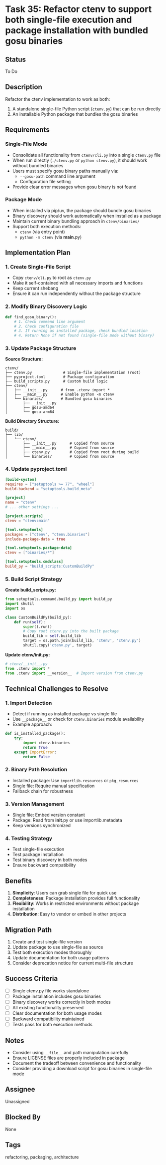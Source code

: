 # Task 35: Refactor ctenv to support both single-file execution and package installation with bundled gosu binaries

## Status
To Do

## Description
Refactor the ctenv implementation to work as both:
1. A standalone single-file Python script (`ctenv.py`) that can be run directly
2. An installable Python package that bundles the gosu binaries

## Requirements

### Single-File Mode
- Consolidate all functionality from `ctenv/cli.py` into a single `ctenv.py` file
- When run directly (`./ctenv.py` or `python ctenv.py`), it should work without bundled binaries
- Users must specify gosu binary paths manually via:
  - `--gosu-path` command line argument
  - Configuration file setting
- Provide clear error messages when gosu binary is not found

### Package Mode
- When installed via pip/uv, the package should bundle gosu binaries
- Binary discovery should work automatically when installed as a package
- Maintain current binary bundling approach in `ctenv/binaries/`
- Support both execution methods:
  - `ctenv` (via entry point)
  - `python -m ctenv` (via __main__.py)

## Implementation Plan

### 1. Create Single-File Script
- Copy `ctenv/cli.py` to root as `ctenv.py`
- Make it self-contained with all necessary imports and functions
- Keep current shebang
- Ensure it can run independently without the package structure

### 2. Modify Binary Discovery Logic
```python
def find_gosu_binary():
    # 1. Check command line argument
    # 2. Check configuration file
    # 3. If running as installed package, check bundled location
    # 4. Return None if not found (single-file mode without binary)
```

### 3. Update Package Structure
**Source Structure:**
```
ctenv/
├── ctenv.py              # Single-file implementation (root)
├── pyproject.toml        # Package configuration
├── build_scripts.py      # Custom build logic
├── ctenv/
│   ├── __init__.py      # from .ctenv import *
│   ├── __main__.py      # Enable python -m ctenv
│   └── binaries/        # Bundled gosu binaries
│       ├── __init__.py
│       ├── gosu-amd64
│       └── gosu-arm64
```

**Build Directory Structure:**
```
build/
├── lib/
│   └── ctenv/
│       ├── __init__.py      # Copied from source
│       ├── __main__.py      # Copied from source
│       ├── ctenv.py         # Copied from root during build
│       └── binaries/        # Copied from source
```

### 4. Update pyproject.toml
```toml
[build-system]
requires = ["setuptools >= 77", "wheel"]
build-backend = "setuptools.build_meta"

[project]
name = "ctenv"
# ... other settings ...

[project.scripts]
ctenv = "ctenv:main"

[tool.setuptools]
packages = ["ctenv", "ctenv.binaries"]
include-package-data = true

[tool.setuptools.package-data]
ctenv = ["binaries/*"]

[tool.setuptools.cmdclass]
build_py = "build_scripts:CustomBuildPy"
```

### 5. Build Script Strategy
**Create build_scripts.py:**
```python
from setuptools.command.build_py import build_py
import shutil
import os

class CustomBuildPy(build_py):
    def run(self):
        super().run()
        # Copy root ctenv.py into the built package
        build_lib = self.build_lib
        target = os.path.join(build_lib, 'ctenv', 'ctenv.py')
        shutil.copy('ctenv.py', target)
```

**Update ctenv/__init__.py:**
```python
# ctenv/__init__.py
from .ctenv import *
from .ctenv import __version__  # Import version from ctenv.py
```

## Technical Challenges to Resolve

### 1. Import Detection
- Detect if running as installed package vs single file
- Use `__package__` or check for `ctenv.binaries` module availability
- Example approach:
```python
def is_installed_package():
    try:
        import ctenv.binaries
        return True
    except ImportError:
        return False
```

### 2. Binary Path Resolution
- Installed package: Use `importlib.resources` or `pkg_resources`
- Single file: Require manual specification
- Fallback chain for robustness

### 3. Version Management
- Single file: Embed version constant
- Package: Read from __init__.py or use importlib.metadata
- Keep versions synchronized

### 4. Testing Strategy
- Test single-file execution
- Test package installation
- Test binary discovery in both modes
- Ensure backward compatibility

## Benefits
1. **Simplicity**: Users can grab single file for quick use
2. **Completeness**: Package installation provides full functionality
3. **Flexibility**: Works in restricted environments without package installation
4. **Distribution**: Easy to vendor or embed in other projects

## Migration Path
1. Create and test single-file version
2. Update package to use single-file as source
3. Test both execution modes thoroughly
4. Update documentation for both usage patterns
5. Consider deprecation notice for current multi-file structure

## Success Criteria
- [ ] Single ctenv.py file works standalone
- [ ] Package installation includes gosu binaries
- [ ] Binary discovery works correctly in both modes
- [ ] All existing functionality preserved
- [ ] Clear documentation for both usage modes
- [ ] Backward compatibility maintained
- [ ] Tests pass for both execution methods

## Notes
- Consider using `__file__` and path manipulation carefully
- Ensure LICENSE files are properly included in package
- Document the tradeoff between convenience and functionality
- Consider providing a download script for gosu binaries in single-file mode

## Assignee
Unassigned

## Blocked By
None

## Tags
refactoring, packaging, architecture

